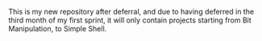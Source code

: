 This is my new repository after deferral, and due to having deferred in the third month of my first sprint, it will only contain projects starting from Bit Manipulation, to Simple Shell.
